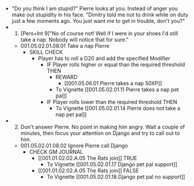 - "Do you think I am stupid?" Pierre looks at you. Instead of anger you make out stupidity in his face. "Dimitry told me not to drink while on duty just a few moments ago. You just want me to get in trouble, don't you?"
- 1. [Pers+Int 9]"No of course not! Well if I were in your shoes I'd still take a nap. Nobody will notice that for sure."
	- 001.05.02.01.08.01 Take a nap Pierre
		- SKILL CHECK
			- Player has to roll a D20 and add the specified Modifier
				- IF Player rolls higher or equal than the required threshold THEN
					- REWARD
						- [[001.05.06.01 Pierre takes a nap 50XP]]
					- To Vignette [[001.05.02.01.11 Pierre takes a nap pet pal]]
				- IF Player rolls lower than the required threshold THEN
					- To Vignette [[001.05.02.01.14 Pierre does not take a nap pet pal]]
- 2. Don't answer Pierre. No point in making him angry. Wait a couple of minutes, then focus your attention on Django and try to call out to him.
	- 001.05.02.01.08.02 Ignore Pierre call Django
		- CHECK GM JOURNAL
			- [[001.01.02.02.A.05 The Rats join]] TRUE
				- To Vignette [[001.05.02.01.17 Django pet pal support]]
			- [[001.01.02.02.A.05 The Rats join]] FALSE
				- To Vignette [[001.05.02.01.18 Django pet pal no support]]